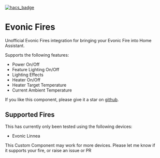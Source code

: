 [![hacs_badge](https://img.shields.io/badge/HACS-Custom-41BDF5.svg?style=for-the-badge)](https://github.com/hacs/integration)


# Evonic Fires

Unofficial Evonic Fires integration for bringing your Evonic Fire into Home Assistant.  

Supports the following features:

- Power On/Off
- Feature Lighting On/Off
- Lighting Effects
- Heater On/Off
- Heater Target Temperature
- Current Ambient Temperature


If you like this component, please give it a star on [github](https://github.com/greghesp/hacs-evonic).

##  Supported Fires

This has currently only been tested using the following devices:

- Evonic Linnea

This Custom Component may work for more devices. Please let me know if it supports your fire, or raise an issue or PR
